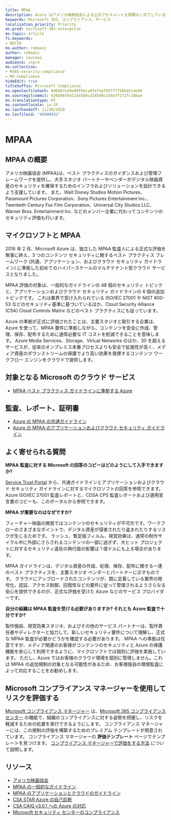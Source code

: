 ```yaml
---
title: MPAA
description: Azure はアメリカ映画協会による公式アセスメントを問題なく完了しています。
keywords: Microsoft 365、コンプライアンス、サービス
localization_priority: Priority
ms.prod: microsoft-365-enterprise
ms.topic: article
f1.keywords:
- NOCSH
ms.author: robmazz
author: robmazz
manager: laurawi
audience: itpro
ms.collection:
- M365-security-compliance
- MS-Compliance
hideEdit: true
titleSuffix: Microsoft Compliance
ms.openlocfilehash: 0d6997e39e89f8dca07e7aef05fff758b83c4e66
ms.sourcegitcommit: 626b0076d133e588cd28598c149a7f272fc18bae
ms.translationtype: HT
ms.contentlocale: ja-JP
ms.lasthandoff: 11/30/2020
ms.locfileid: "49509432"
---
```

# <a name="motion-picture-association-of-america-mpaa"></a>MPAA

## <a name="mpaa-overview"></a>MPAA の概要

アメリカ映画協会 (MPAA)は、ベスト プラクティスのガイダンスおよび管理フレームワークを提供し、大手スタジオ パートナーやベンダーがデジタル映画資産のセキュリティを確保するためのインフラおよびソリューションを設計できるよう支援しています。 また、Walt Disney Studios Motion Pictures、Paramount Pictures Corporation、Sony Pictures Entertainment Inc.、Twentieth Century Fox Film Corporation、Universal City Studios LLC、Warner Bros. Entertainment Inc. などのメンバー企業に代わってコンテンツのセキュリティ評価も行います。

## <a name="microsoft-and-mpaa"></a>マイクロソフトと MPAA

2016 年 2 月、Microsoft Azure は、独立した MPAA 監査人による正式な評価を無事に終え、3 つのコンテンツ セキュリティに関するベスト プラクティス フレームワーク (共通、アプリケーション、およびクラウド セキュリティ ガイドライン) に準拠した初めてのハイパースケールのマルチテナント型クラウド サービスとなりました。

MPAA 評価の対象は、一般的なガイドラインの 48 個のセキュリティ トピックと、アプリケーションおよびクラウド セキュリティ ガイドラインの 6 個の追加トピックです。 これは業界で受け入れられている ISO/IEC 27001 や NIST 800-53 などのセキュリティ基準に基づいているほか、Cloud Security Alliance (CSA) Cloud Controls Matrix などのベスト プラクティスにも従っています。

Azure の準拠が正式に評価されたことは、主要スタジオと取引する企業は、Azure を使って、MPAA 要件に準拠しながら、コンテンツを安全に作成、管理、保存、配布するために通常必要な IT コストを削減できることを意味します。 Azure Media Services、Storage、Virtual Networks のほか、30 を超えるサービスが、従来のオンプレミス本番プロセスよりも安全で拡張性が高く、メディア資産のダウンストリームの保護でより高い効果を発揮するコンテンツ ワークフロー エンジンをクラウドで提供します。

## <a name="microsoft-in-scope-cloud-services"></a>対象となる Microsoft のクラウド サービス

- [MPAA ベスト プラクティス ガイドラインに準拠する Azure](https://aka.ms/AzureCompliance)

## <a name="audits-reports-and-certificates"></a>監査、レポート、証明書

- [Azure の MPAA の共通ガイドライン](https://aka.ms/AzureMPAACommonGuidelines)
- [Azure の MPAA のアプリケーションおよびクラウド セキュリティ ガイドライン](https://aka.ms/AzureMPAAApplicationandCloudSecurityGuidelines)

## <a name="frequently-asked-questions"></a>よく寄せられる質問

**MPAA 監査に対する Microsoft の回答のコピーはどのようにして入手できますか?**

[Service Trust Portal](https://aka.ms/stphelp) から、共通ガイドラインとアプリケーションおよびクラウド セキュリティ ガイドラインに対するマイクロソフトの回答を参照できます。 Azure ISO/IEC 27001 監査レポートと、CDSA CPS 監査レポートおよび適用宣言書のコピーも、このポータルから参照できます。

**MPAA が重要なのはなぜですか?**

フィーチャー映画の開発ではコンテンツのセキュリティが不可欠です。ワークフローのさまざまなポイントで、デジタル資産が侵害されたり盗まれたりするリスクが生じるためです。 ラッシュ、暫定版フィルム、視覚効果は、通常の制作サイクル中に外部にさらされるコンテンツの一部に過ぎず、大ヒット プロジェクトに対するセキュリティ違反の興行面の影響は 1 億ドルにも上る場合があります。

MPAA ガイドラインは、デジタル資産の作成、処理、保存、配布に関する一連のベスト プラクティスを、主要スタジオ ベンダーとパートナーに示すものです。 クラウドにアップロードされたコンテンツが、既に定着している業界の暗号化、認証、アクセス制御、回復性などの要件に従って管理されるようさらなる安心を提供できるのが、正式な評価を受けた Azure などのサービス プロバイダーです。

**自分の組織は MPAA 監査を受ける必要がありますか? それとも Azure 監査で十分ですか?**

製作施設、視覚効果スタジオ、およびその他のサービス パートナーは、製作責任者やディレクターと協力して、新しいセキュリティ要件について理解し、正式な MPAA 監査が必要かどうかを確認する必要があります。 MPAA への準拠は任意ですが、メディア関連のお客様がコンテンツのセキュリティと Azure の保護機能を安心して利用できるように、マイクロソフトでは個別に評価を実施しています。 ただし、Azure ではお客様のクラウド環境を個別に管理しません。これは MPAA の追加規制の対象となる可能性があるため、お客様独自の環境監査によって対応することをお勧めします。

## <a name="use-microsoft-compliance-manager-to-assess-your-risk"></a>Microsoft コンプライアンス マネージャーを使用してリスクを評価する

[Microsoft コンプライアンス マネージャー](https://docs.microsoft.com/microsoft-365/compliance/compliance-manager) は、[Microsoft 365 コンプライアンス センター](https://docs.microsoft.com/microsoft-365/compliance/microsoft-365-compliance-center) の機能で、組織のコンプライアンスに対する姿勢を把握し、リスクを軽減するための処置を実行できるようにします。 コンプライアンス マネージャーには、この規制の評価を構築するためのプレミアム テンプレートが用意されています。 コンプライアンス マネージャーの **評価テンプレート** ページでテンプレートを見つけます。 [コンプライアンス マネージャーで評価をする方法](https://docs.microsoft.com/microsoft-365/compliance/compliance-manager-assessments) について説明します。

## <a name="resources"></a>リソース

- [アメリカ映画協会](https://www.mpaa.org/)
- [MPAA の一般的なガイドライン](https://www.mpaa.org/wp-content/uploads/2015/11/MPAA-Best-Practices-Common-Guidelines_V3_0_2015_04_02_FINAL-r7.pdf)
- [MPAA のアプリケーションとクラウドのガイドライン](https://www.mpaa.org/wp-content/uploads/2015/12/MPAA-Best-Practices-App-and-Cloud_V1-0-20150507-RELEASE-CANDIDATE-6.docx)
- [CSA STAR Azure の自己診断](https://www.microsoft.com/TrustCenter/Compliance/CSA-self-assessment)
- [CSA CAIQ v3.0.1 への Azure の対応](https://gallery.technet.microsoft.com/Azure-Responses-to-CSA-46034a11)
- [Microsoft セキュリティ センターのコンプライアンス](https://www.microsoft.com/trust-center/compliance/compliance-overview)
